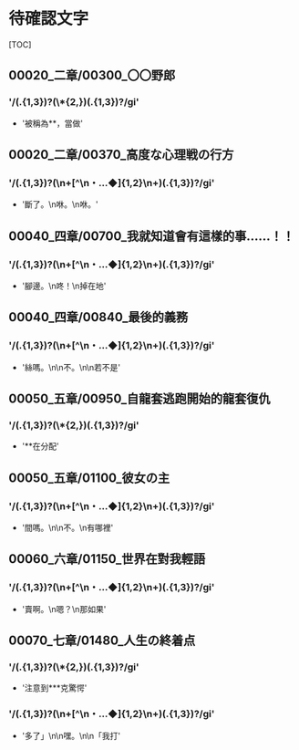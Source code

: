 # 待確認文字

[TOC]

## 00020_二章/00300_〇〇野郎

### '/(.{1,3})?(\\*{2,})(.{1,3})?/gi'

- '被稱為**，當做'


## 00020_二章/00370_高度な心理戦の行方

### '/(.{1,3})?(\n+[^\n・…◆]{1,2}\n+)(.{1,3})?/gi'

- '斷了。\n咻。\n咻。'


## 00040_四章/00700_我就知道會有這樣的事……！！

### '/(.{1,3})?(\n+[^\n・…◆]{1,2}\n+)(.{1,3})?/gi'

- '腳邊。\n咚！\n掉在地'


## 00040_四章/00840_最後的義務

### '/(.{1,3})?(\n+[^\n・…◆]{1,2}\n+)(.{1,3})?/gi'

- '絲嗎。\n\n不。\n\n若不是'


## 00050_五章/00950_自龍套逃跑開始的龍套復仇

### '/(.{1,3})?(\\*{2,})(.{1,3})?/gi'

- '**在分配'


## 00050_五章/01100_彼女の主

### '/(.{1,3})?(\n+[^\n・…◆]{1,2}\n+)(.{1,3})?/gi'

- '間嗎。\n\n不。\n有哪裡'


## 00060_六章/01150_世界在對我輕語

### '/(.{1,3})?(\n+[^\n・…◆]{1,2}\n+)(.{1,3})?/gi'

- '賣啊。\n嗯？\n那如果'


## 00070_七章/01480_人生の終着点

### '/(.{1,3})?(\\*{2,})(.{1,3})?/gi'

- '注意到***克驚愕'

### '/(.{1,3})?(\n+[^\n・…◆]{1,2}\n+)(.{1,3})?/gi'

- '多了」\n\n嘿。\n\n「我打'

